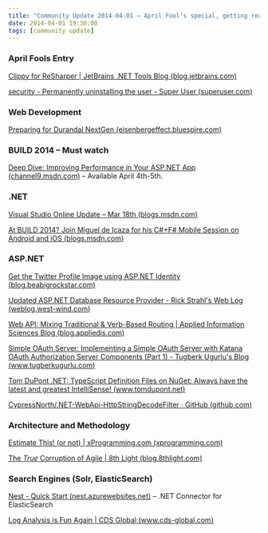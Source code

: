 ```yaml
---
title: "Community Update 2014-04-01 – April Fool’s special, getting ready for #durandaljs and some #elasticsearch"
date: 2014-04-01 19:30:00
tags: [community update]
---
```


### April Fools Entry

[Clippy for ReSharper | JetBrains .NET Tools Blog (blog.jetbrains.com)](http://blog.jetbrains.com/dotnet/2014/04/01/clippy-for-resharper/)

[security - Permanently uninstalling the user - Super User (superuser.com)](http://superuser.com/questions/736343/permanently-uninstalling-the-user)

### Web Development

[Preparing for Durandal NextGen (eisenbergeffect.bluespire.com)](http://eisenbergeffect.bluespire.com/preparing-for-durandal-nextgen/)

### BUILD 2014 – Must watch

[Deep Dive: Improving Performance in Your ASP.NET App (channel9.msdn.com)](http://channel9.msdn.com/Events/Build/2014/3-605) – Available April 4th-5th.

### .NET

[Visual Studio Online Update – Mar 18th (blogs.msdn.com)](http://blogs.msdn.com/b/bharry/archive/2014/04/01/visual-studio-online-update-mar-18th.aspx)

[At BUILD 2014? Join Miguel de Icaza for his C#+F# Mobile Session on Android and iOS (blogs.msdn.com)](http://blogs.msdn.com/b/fsharpteam/archive/2014/04/01/at-build-2014-join-miguel-de-icaza-for-his-c-f-mobile-session-on-anrdoid-and-ios.aspx)

### ASP.NET

[Get the Twitter Profile Image using ASP.NET Identity (blog.beabigrockstar.com)](http://blog.beabigrockstar.com/get-the-twitter-profile-image-using-the-asp-net-identity/)

[Updated ASP.NET Database Resource Provider - Rick Strahl's Web Log (weblog.west-wind.com)](http://weblog.west-wind.com/posts/2014/Mar/31/Updated-ASPNET-Database-Resource-Provider)

[Web API: Mixing Traditional &amp; Verb-Based Routing | Applied Information Sciences Blog (blog.appliedis.com)](http://blog.appliedis.com/2013/03/25/web-api-mixing-traditional-verb-based-routing/)

[Simple OAuth Server: Implementing a Simple OAuth Server with Katana OAuth Authorization Server Components (Part 1) - Tugberk Ugurlu's Blog (www.tugberkugurlu.com)](http://www.tugberkugurlu.com/archive/simple-oauth-server-implementing-a-simple-oauth-server-with-katana-oauth-authorization-server-components-part-1)

[Tom DuPont .NET: TypeScript Definition Files on NuGet: Always have the latest and greatest IntelliSense! (www.tomdupont.net)](http://www.tomdupont.net/2014/04/typescript-definition-files-on-nuget.html)

[CypressNorth/.NET-WebApi-HttpStringDecodeFilter · GitHub (github.com)](https://github.com/CypressNorth/.NET-WebApi-HttpStringDecodeFilter)

### Architecture and Methodology

[Estimate This! (or not) | xProgramming.com (xprogramming.com)](http://xprogramming.com/articles/estimate-this-or-not/)

[The _True_ Corruption of Agile | 8th Light (blog.8thlight.com)](http://blog.8thlight.com/uncle-bob/2014/03/28/The-Corruption-of-Agile.html)

### Search Engines (Solr, ElasticSearch)

[Nest - Quick Start (nest.azurewebsites.net)](http://nest.azurewebsites.net/nest/quick-start.html) – .NET Connector for ElasticSearch

[Log Analysis is Fun Again | CDS Global (www.cds-global.com)](http://www.cds-global.com/blog/log-analysis-is-fun-again/)
